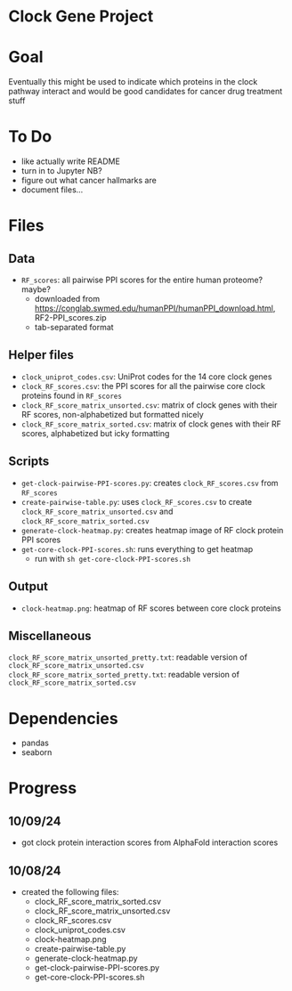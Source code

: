 Clock Gene Project
==================

# Goal
Eventually this might be used to indicate which proteins in the clock pathway interact and would be good candidates for cancer drug treatment stuff

# To Do
* like actually write README
* turn in to Jupyter NB?
* figure out what cancer hallmarks are
* document files...

# Files
## Data
* `RF_scores`: all pairwise PPI scores for the entire human proteome? maybe?
    * downloaded from https://conglab.swmed.edu/humanPPI/humanPPI_download.html, RF2-PPI_scores.zip
    * tab-separated format

## Helper files
* `clock_uniprot_codes.csv`: UniProt codes for the 14 core clock genes
* `clock_RF_scores.csv`: the PPI scores for all the pairwise core clock proteins found in `RF_scores` 
* `clock_RF_score_matrix_unsorted.csv`: matrix of clock genes with their RF scores, non-alphabetized but formatted nicely
* `clock_RF_score_matrix_sorted.csv`: matrix of clock genes with their RF scores, alphabetized but icky formatting 

## Scripts
* `get-clock-pairwise-PPI-scores.py`: creates `clock_RF_scores.csv` from `RF_scores`
* `create-pairwise-table.py`: uses `clock_RF_scores.csv` to create `clock_RF_score_matrix_unsorted.csv` and `clock_RF_score_matrix_sorted.csv`
* `generate-clock-heatmap.py`: creates heatmap image of RF clock protein PPI scores
* `get-core-clock-PPI-scores.sh`: runs everything to get heatmap
    * run with `sh get-core-clock-PPI-scores.sh`

## Output
* `clock-heatmap.png`: heatmap of RF scores between core clock proteins

## Miscellaneous
`clock_RF_score_matrix_unsorted_pretty.txt`: readable version of `clock_RF_score_matrix_unsorted.csv`
`clock_RF_score_matrix_sorted_pretty.txt`: readable version of `clock_RF_score_matrix_sorted.csv`

# Dependencies
* pandas
* seaborn

# Progress
## 10/09/24
* got clock protein interaction scores from AlphaFold interaction scores  

## 10/08/24
* created the following files:
    * clock_RF_score_matrix_sorted.csv
    * clock_RF_score_matrix_unsorted.csv
    * clock_RF_scores.csv
    * clock_uniprot_codes.csv
    * clock-heatmap.png
    * create-pairwise-table.py
    * generate-clock-heatmap.py
    * get-clock-pairwise-PPI-scores.py
    * get-core-clock-PPI-scores.sh